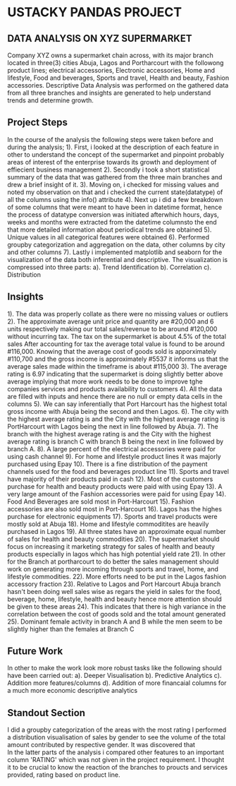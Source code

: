 # USTACKY PANDAS PROJECT

## DATA ANALYSIS ON  XYZ SUPERMARKET

Company XYZ owns a supermarket chain across, with its major branch located in three(3) cities Abuja, Lagos and Portharcourt with the followong product lines; electrical accessories, Electronic accessories, Home and lifestyle, Food and beverages, Sports and travel, Health and beauty, Fashion accessories. Descriptive Data Analysis was performed on the gathered data from all three branches and insights are generated to help understand trends and determine growth. 

## Project Steps

In the course of the analysis the following steps were taken before and during the analysis; 
1). First, i looked at the description of each feature in other to understand the concept of the supermarket and pinpoint probably areas of interest of the enterprise towards its growth and deployment of effiecient business management
2). Secondly i took a short statistical summary of the data that was gathered from the three main branches and drew a brief insight of it.
3). Moving on, i checked for missing values and noted my observation on that and i checked the current state(datatype) of all the columns using the info() attribute
4). Next up i did a few breakdown of some columns that were meant to have been in datetime format, hence the process of datatype conversion was initiated afterwhich hours, days, weeks and months were extracted from the datetime columnsto the end that more detailed information about periodical trends are obtained
5). Unique values in all categorical features were obtained
6). Performed groupby categorization and aggregation on the data, other columns by city and other columns
7). Lastly i implemented matplotlib and seaborn for the visualization of the data both inferential and descriptive. The visualization is compressed into three parts:
	a). Trend Identification
	b). Correlation
	c). Distribution


## Insights

1). The data was properly collate as there were no missing values or outliers
2). The approximate average unit price and quantity are #20,000 and 6 units respectively making our total sales/revenue to be around #120,000 without incurring tax.
The tax on the supermarket is about 4.5% of the total sales
After accounting for tax the average total value is found to be around #116,000.
Knowing that the average cost of goods sold is apporximately #110,700 and the gross income is approximately #5537 it informs us that the average sales made within the timeframe is about #115,000 
3). The average rating is 6.97 indicating that the supermarket is doing slightly better above average implying that more work needs to be done to improve tghe companies services and products availability to customers
4). All the data are filled with inputs and hence there are no null or empty data cells in the columns
5). We can say inferentially that Port Harcourt has the highest total gross income with Abuja being the second and then Lagos.
6). The city with the highest average rating is and the City with the highest average rating is PortHarcourt with Lagos being the next in line followed by Abuja.
7). The branch with the highest average rating is and the City with the highest average rating is branch C with branch B being the next in line followed by branch A.
8). A large percent of the electrical accessories were paid for using cash channel
9). For home and lifestyle product lines it was majorly purchased using Epay
10). There is a fine distribution of the payment channels used for the food and beverages product line
11). Sports and travel have majority of their products paid in cash
12). Most of the customers purchase for health and beauty products were paid with using Epay
13). A very large amount of the Fashion accessories were paid for using Epay
14). Food And Beverages are sold most in Port-Harcourt
15). Fashion accessories are also sold most in Port-Harcourt
16). Lagos has the highes purchase for electronic equipments
17). Sports and travel products were mostly sold at Abuja
18). Home and lifestyle commoditites are heavily purchased in Lagos
19). All three states have an approximate equal number of sales for health and beauty commodities
20). The supermarket should focus on increasing it marketing strategy for sales of health and beauty products especially in lagos which has high potential yield rate
21). In other for the Branch at portharcourt to do better the sales management should work on generating more incoming through sports and travel, home, and lifestyle commodities. 
22). More efforts need to be put in the Lagos fashion accessory fraction
23). Relative to Lagos and Port Harcourt Abuja branch hasn't been doing well sales wise as regars the yield in sales for the food, beverage, home, lifestyle, health and beauty hence more attention should be given to these areas
24). This indicates that there is high variance in the correlation between the cost of goods sold and the total amount generated
25). Dominant female activity in branch A and B while the men seem to be slightly higher than the females at Branch C

## Future Work

In other to make the work look more robust tasks like the following should have been carried out:
a). Deeper Visualisation
b). Predictive Analytics
c). Addition more features/columns
d). Addition of more financaial columns for a much more economic descriptive analytics


## Standout Section

I did a groupby categorization of the areas with the most rating
I performed a distribution visualisation of sales by gender to see the volume of the total amount contributed by respective gender. It was discovered that  
In the latter parts of the analysis i compared other features to an important column 'RATING' which was not given in the project requirement. I thought it to be crucial to know the reaction of the branches to proucts and services provided, rating based on product line.
